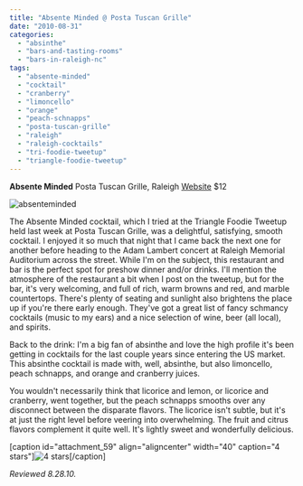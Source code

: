 ```yaml
---
title: "Absente Minded @ Posta Tuscan Grille"
date: "2010-08-31"
categories: 
  - "absinthe"
  - "bars-and-tasting-rooms"
  - "bars-in-raleigh-nc"
tags: 
  - "absente-minded"
  - "cocktail"
  - "cranberry"
  - "limoncello"
  - "orange"
  - "peach-schnapps"
  - "posta-tuscan-grille"
  - "raleigh"
  - "raleigh-cocktails"
  - "tri-foodie-tweetup"
  - "triangle-foodie-tweetup"
---
```


**Absente Minded** Posta Tuscan Grille, Raleigh [Website](http://www.postatuscangrille.com/news.html) $12

![absenteminded](http://s3.amazonaws.com/thegourmez-wpmedia/2010/08/absenteminded.jpg "absenteminded")

The Absente Minded cocktail, which I tried at the Triangle Foodie Tweetup held last week at Posta Tuscan Grille, was a delightful, satisfying, smooth cocktail. I enjoyed it so much that night that I came back the next one for another before heading to the Adam Lambert concert at Raleigh Memorial Auditorium across the street. While I'm on the subject, this restaurant and bar is the perfect spot for preshow dinner and/or drinks. I'll mention the atmosphere of the restaurant a bit when I post on the tweetup, but for the bar, it's very welcoming, and full of rich, warm browns and red, and marble countertops. There's plenty of seating and sunlight also brightens the place up if you're there early enough. They've got a great list of fancy schmancy cocktails (music to my ears) and a nice selection of wine, beer (all local), and spirits.

Back to the drink: I'm a big fan of absinthe and love the high profile it's been getting in cocktails for the last couple years since entering the US market. This absinthe cocktail is made with, well, absinthe, but also limoncello, peach schnapps, and orange and cranberry juices.

You wouldn't necessarily think that licorice and lemon, or licorice and cranberry, went together, but the peach schnapps smooths over any disconnect between the disparate flavors. The licorice isn't subtle, but it's at just the right level before veering into overwhelming. The fruit and citrus flavors complement it quite well. It's lightly sweet and wonderfully delicious.

\[caption id="attachment\_59" align="aligncenter" width="40" caption="4 stars"\]![4 stars](http://s3.amazonaws.com/thegourmez-wpmedia/2009/02/rating_truffle1.gif "rating_truffle1")\[/caption\]

_Reviewed 8.28.10._
